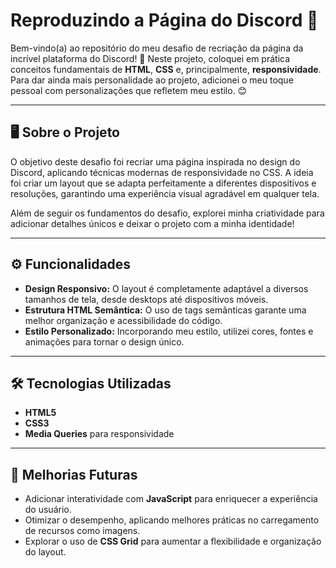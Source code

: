 # Reproduzindo a Página do Discord 🚀  

Bem-vindo(a) ao repositório do meu desafio de recriação da página da incrível plataforma do Discord! 🎉 Neste projeto, coloquei em prática conceitos fundamentais de **HTML**, **CSS** e, principalmente, **responsividade**. Para dar ainda mais personalidade ao projeto, adicionei o meu toque pessoal com personalizações que refletem meu estilo. 😊  

---

## 🖥️ Sobre o Projeto  
O objetivo deste desafio foi recriar uma página inspirada no design do Discord, aplicando técnicas modernas de responsividade no CSS. A ideia foi criar um layout que se adapta perfeitamente a diferentes dispositivos e resoluções, garantindo uma experiência visual agradável em qualquer tela.  

Além de seguir os fundamentos do desafio, explorei minha criatividade para adicionar detalhes únicos e deixar o projeto com a minha identidade!  

---

## ⚙️ Funcionalidades  
- **Design Responsivo:** O layout é completamente adaptável a diversos tamanhos de tela, desde desktops até dispositivos móveis.  
- **Estrutura HTML Semântica:** O uso de tags semânticas garante uma melhor organização e acessibilidade do código.  
- **Estilo Personalizado:** Incorporando meu estilo, utilizei cores, fontes e animações para tornar o design único.  

---

## 🛠️ Tecnologias Utilizadas  
- **HTML5**  
- **CSS3**  
- **Media Queries** para responsividade  

---

## 🔮 Melhorias Futuras  
- Adicionar interatividade com **JavaScript** para enriquecer a experiência do usuário.  
- Otimizar o desempenho, aplicando melhores práticas no carregamento de recursos como imagens.  
- Explorar o uso de **CSS Grid** para aumentar a flexibilidade e organização do layout.  
